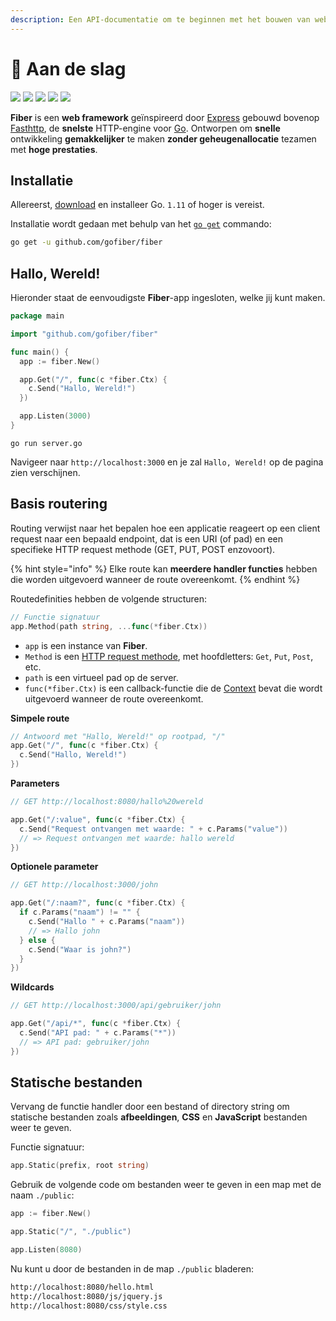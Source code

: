 ```yaml
---
description: Een API-documentatie om te beginnen met het bouwen van web-apps met Fiber.
---
```


# 📖 Aan de slag

[![](https://img.shields.io/github/release/gofiber/fiber?style=flat-square)](https://github.com/gofiber/fiber/releases) ![](https://img.shields.io/badge/goreport-A%2B-brightgreen?style=flat-square) [![](https://img.shields.io/badge/coverage-91%25-brightgreen?style=flat-square)](https://gocover.io/github.com/gofiber/fiber) [![](https://img.shields.io/travis/gofiber/fiber/master.svg?label=linux&style=flat-square)](https://travis-ci.org/gofiber/fiber) [![](https://img.shields.io/travis/gofiber/fiber/master.svg?label=windows&style=flat-square)](https://travis-ci.org/gofiber/fiber)

**Fiber** is een **web framework** geïnspireerd door [Express](https://github.com/expressjs/express) gebouwd bovenop [Fasthttp](https://github.com/valyala/fasthttp), de **snelste** HTTP-engine voor [Go](https://golang.org/doc/). Ontworpen om **snelle** ontwikkeling **gemakkelijker** te maken **zonder geheugenallocatie** tezamen met **hoge prestaties**.

## Installatie

Allereerst, [download](https://golang.org/dl/) en installeer Go. `1.11` of hoger is vereist.

Installatie wordt gedaan met behulp van het [`go get`](https://golang.org/cmd/go/#hdr-Add_dependencies_to_current_module_and_install_them) commando:

```bash
go get -u github.com/gofiber/fiber
```

## Hallo, Wereld!

Hieronder staat de eenvoudigste **Fiber**-app ingesloten, welke jij kunt maken.

```go
package main

import "github.com/gofiber/fiber"

func main() {
  app := fiber.New()

  app.Get("/", func(c *fiber.Ctx) {
    c.Send("Hallo, Wereld!")
  })

  app.Listen(3000)
}
```

```text
go run server.go
```

Navigeer naar `http://localhost:3000` en je zal `Hallo, Wereld!` op de pagina zien verschijnen.

## Basis routering

Routing verwijst naar het bepalen hoe een applicatie reageert op een client request naar een bepaald endpoint, dat is een URI (of pad) en een specifieke HTTP request methode (GET, PUT, POST enzovoort).

{% hint style="info" %}
Elke route kan **meerdere handler functies** hebben die worden uitgevoerd wanneer de route overeenkomt.
{% endhint %}

Routedefinities hebben de volgende structuren:

```go
// Functie signatuur
app.Method(path string, ...func(*fiber.Ctx))
```

* `app` is een instance van **Fiber**.
* `Method` is een [HTTP request methode](https://fiber.wiki/application#methods), met hoofdletters: `Get`, `Put`, `Post`, etc.
* `path` is een virtueel pad op de server.
* `func(*fiber.Ctx)` is een callback-functie die de [Context](https://fiber.wiki/context) bevat die wordt uitgevoerd wanneer de route overeenkomt.

**Simpele route**

```go
// Antwoord met "Hallo, Wereld!" op rootpad, "/"
app.Get("/", func(c *fiber.Ctx) {
  c.Send("Hallo, Wereld!")
})
```

**Parameters**

```go
// GET http://localhost:8080/hallo%20wereld

app.Get("/:value", func(c *fiber.Ctx) {
  c.Send("Request ontvangen met waarde: " + c.Params("value"))
  // => Request ontvangen met waarde: hallo wereld
})
```

**Optionele parameter**

```go
// GET http://localhost:3000/john

app.Get("/:naam?", func(c *fiber.Ctx) {
  if c.Params("naam") != "" {
    c.Send("Hallo " + c.Params("naam"))
    // => Hallo john
  } else {
    c.Send("Waar is john?")
  }
})
```

**Wildcards**

```go
// GET http://localhost:3000/api/gebruiker/john

app.Get("/api/*", func(c *fiber.Ctx) {
  c.Send("API pad: " + c.Params("*"))
  // => API pad: gebruiker/john
})
```

## Statische bestanden

Vervang de functie handler door een bestand of directory string om statische bestanden zoals **afbeeldingen**, **CSS** en **JavaScript** bestanden weer te geven.

Functie signatuur:

```go
app.Static(prefix, root string)
```

Gebruik de volgende code om bestanden weer te geven in een map met de naam `./public`:

```go
app := fiber.New()

app.Static("/", "./public") 

app.Listen(8080)
```

Nu kunt u door de bestanden in de map `./public` bladeren:

```bash
http://localhost:8080/hello.html
http://localhost:8080/js/jquery.js
http://localhost:8080/css/style.css
```

